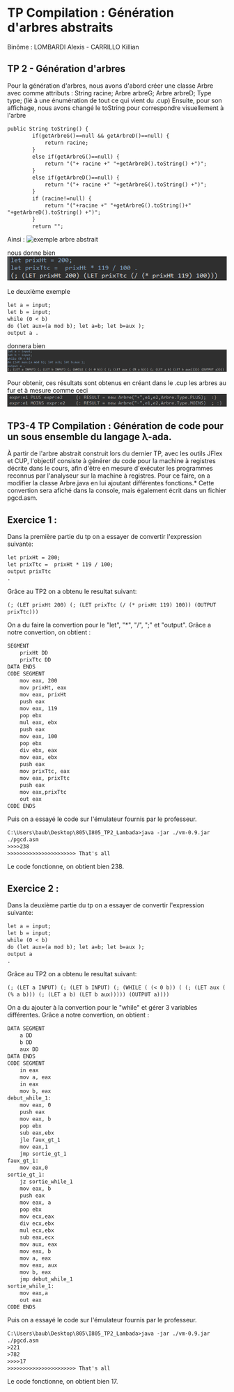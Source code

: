 # TP Compilation : Génération d'arbres abstraits
Binôme : LOMBARDI Alexis - CARRILLO Killian
## TP 2 - Génération d'arbres 

Pour la génération d'arbres, nous avons d'abord créer une classe Arbre avec comme attributs :
String racine;
Arbre arbreG;
Arbre arbreD;
Type type; (lié à une énumération de tout ce qui vient du .cup)
Ensuite, pour son affichage, nous avons changé le toString pour correspondre visuellement à l'arbre
```
public String toString() {
		if(getArbreG()==null && getArbreD()==null) {
			return racine;
		}
		else if(getArbreG()==null) {
			return "("+ racine +" "+getArbreD().toString() +")";
		}
		else if(getArbreD()==null) {
			return "("+ racine +" "+getArbreG().toString() +")";
		}
		if (racine!=null) {
			return "("+racine +" "+getArbreG().toString()+" "+getArbreD().toString() +")";
		}
		return "";
```

Ainsi :
![exemple arbre abstrait](arbre.png "arbre abstrait")

nous donne bien 
![notre console](image0.png "notre console")

Le deuxième exemple 
```
let a = input;
let b = input;
while (0 < b)
do (let aux=(a mod b); let a=b; let b=aux );
output a .
```
donnera bien 
![notre console](image1.png "notre console")

Pour obtenir, ces résultats sont obtenus en créant dans le .cup les arbres au fur et à mesure comme ceci
![notre console](image2.png "notre console")


## TP3-4 TP Compilation : Génération de code pour un sous ensemble du langage λ-ada.

À partir de l'arbre abstrait construit lors du dernier TP, avec les outils JFlex et CUP, l'objectif consiste à générer du code pour la machine à registres décrite dans le cours, afin d'être en mesure d'exécuter les programmes reconnus par l'analyseur sur la machine à registres.
Pour ce faire, on a modifier la classe Arbre.java en lui ajoutant différentes fonctions.*
Cette convertion sera afiché dans la console, mais également écrit dans un fichier pgcd.asm.

## Exercice 1 :

Dans la première partie du tp on a essayer de convertir l'expression suivante:

```
let prixHt = 200;
let prixTtc =  prixHt * 119 / 100;
output prixTtc
.
```
Grâce au TP2 on a obtenu le resultat suivant:

```
(; (LET prixHt 200) (; (LET prixTtc (/ (* prixHt 119) 100)) (OUTPUT prixTtc)))
```
On a du faire la convertion pour le "let", "*", "/", ";" et "output".
Grâce a notre convertion, on obtient :
```
SEGMENT
	prixHt DD
	prixTtc DD
DATA ENDS
CODE SEGMENT
	mov eax, 200
	mov prixHt, eax
	mov eax, prixHt
	push eax
	mov eax, 119
	pop ebx
	mul eax, ebx
	push eax
	mov eax, 100
	pop ebx
	div ebx, eax
	mov eax, ebx
	push eax
	mov prixTtc, eax
	mov eax, prixTtc
	push eax
	mov eax,prixTtc
	out eax
CODE ENDS
```
Puis on a essayé le code sur l'émulateur fournis par le professeur.
```
C:\Users\baub\Desktop\805\I805_TP2_Lambada>java -jar ./vm-0.9.jar ./pgcd.asm
>>>>238
>>>>>>>>>>>>>>>>>>>>>> That's all
```
Le code fonctionne, on obtient bien 238.

## Exercice 2 :


Dans la deuxième partie du tp on a essayer de convertir l'expression suivante:

```
let a = input;
let b = input;
while (0 < b)
do (let aux=(a mod b); let a=b; let b=aux );
output a
.
```
Grâce au TP2 on a obtenu le resultat suivant:

```
(; (LET a INPUT) (; (LET b INPUT) (; (WHILE ( (< 0 b)) ( (; (LET aux ( (% a b))) (; (LET a b) (LET b aux))))) (OUTPUT a))))
```
On a du ajouter à la convertion pour le "while" et gérer 3 variables différentes.
Grâce a notre convertion, on obtient :
```
DATA SEGMENT
	a DD
	b DD
	aux DD
DATA ENDS
CODE SEGMENT
	in eax
	mov a, eax
	in eax
	mov b, eax
debut_while_1:
	mov eax, 0
	push eax
	mov eax, b
	pop ebx
	sub eax,ebx
	jle faux_gt_1
	mov eax,1
	jmp sortie_gt_1
faux_gt_1:
	mov eax,0
sortie_gt_1:
	jz sortie_while_1
	mov eax, b
	push eax
	mov eax, a
	pop ebx
	mov ecx,eax
	div ecx,ebx
	mul ecx,ebx
	sub eax,ecx
	mov aux, eax
	mov eax, b
	mov a, eax
	mov eax, aux
	mov b, eax
	jmp debut_while_1
sortie_while_1:
	mov eax,a
	out eax
CODE ENDS
```
Puis on a essayé le code sur l'émulateur fournis par le professeur.
```
C:\Users\baub\Desktop\805\I805_TP2_Lambada>java -jar ./vm-0.9.jar ./pgcd.asm
>221
>782
>>>>17
>>>>>>>>>>>>>>>>>>>>>> That's all
```
Le code fonctionne, on obtient bien 17.